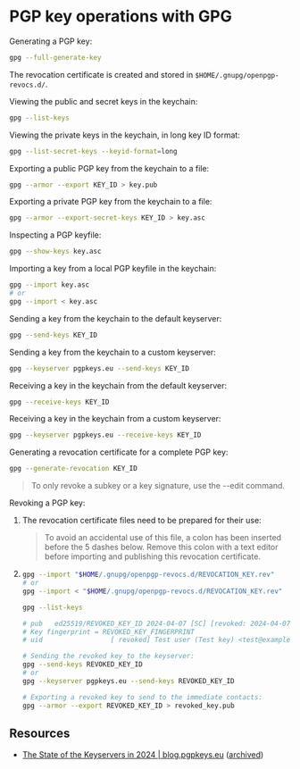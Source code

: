 # PGP key operations with GPG

Generating a PGP key:

```sh
gpg --full-generate-key
```

The revocation certificate is created and stored in `$HOME/.gnupg/openpgp-revocs.d/`.

Viewing the public and secret keys in the keychain:

```sh
gpg --list-keys
```

Viewing the private keys in the keychain, in long key ID format:

```sh
gpg --list-secret-keys --keyid-format=long
```

Exporting a public PGP key from the keychain to a file:

```sh
gpg --armor --export KEY_ID > key.pub
```

Exporting a private PGP key from the keychain to a file:

```sh
gpg --armor --export-secret-keys KEY_ID > key.asc
```

Inspecting a PGP keyfile:

```sh
gpg --show-keys key.asc
```

Importing a key from a local PGP keyfile in the keychain:

```sh
gpg --import key.asc
# or
gpg --import < key.asc
```

Sending a key from the keychain to the default keyserver:

```sh
gpg --send-keys KEY_ID
```

Sending a key from the keychain to a custom keyserver:

```sh
gpg --keyserver pgpkeys.eu --send-keys KEY_ID
```

Receiving a key in the keychain from the default keyserver:

```sh
gpg --receive-keys KEY_ID
```

Receiving a key in the keychain from a custom keyserver:

```sh
gpg --keyserver pgpkeys.eu --receive-keys KEY_ID
```

Generating a revocation certificate for a complete PGP key:

```sh
gpg --generate-revocation KEY_ID
```

> To only revoke a subkey or a key signature, use the --edit command.

Revoking a PGP key:

1. The revocation certificate files need to be prepared for their use:

    > To avoid an accidental use of this file, a colon has been inserted
    > before the 5 dashes below. Remove this colon with a text editor
    > before importing and publishing this revocation certificate.

1. ```sh
   gpg --import "$HOME/.gnupg/openpgp-revocs.d/REVOCATION_KEY.rev"
   # or
   gpg --import < "$HOME/.gnupg/openpgp-revocs.d/REVOCATION_KEY.rev"

   gpg --list-keys

   # pub   ed25519/REVOKED_KEY_ID 2024-04-07 [SC] [revoked: 2024-04-07]
   # Key fingerprint = REVOKED_KEY_FINGERPRINT
   # uid                 [ revoked] Test user (Test key) <test@example.com>

   # Sending the revoked key to the keyserver:
   gpg --send-keys REVOKED_KEY_ID
   # or
   gpg --keyserver pgpkeys.eu --send-keys REVOKED_KEY_ID

   # Exporting a revoked key to send to the immediate contacts:
   gpg --armor --export REVOKED_KEY_ID > revoked_key.pub
   ```

## Resources

-   [The State of the Keyservers in 2024 | blog.pgpkeys.eu](https://blog.pgpkeys.eu/state-keyservers-2024.html) ([archived](https://archive.is/UMjC3))
